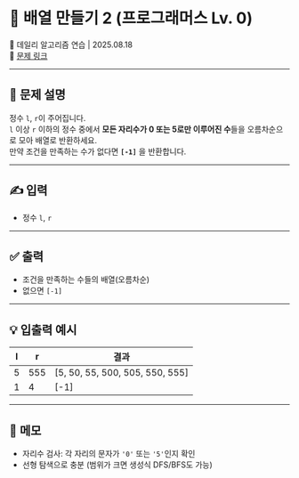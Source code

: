 # 📘 배열 만들기 2 (프로그래머스 Lv. 0)

📅 데일리 알고리즘 연습 | 2025.08.18  
🔗 [문제 링크](https://school.programmers.co.kr/learn/courses/30/lessons/181921)

---

## 📌 문제 설명

정수 `l`, `r`이 주어집니다.  
`l` 이상 `r` 이하의 정수 중에서 **모든 자리수가 0 또는 5로만 이루어진 수**들을 오름차순으로 모아 배열로 반환하세요.  
만약 조건을 만족하는 수가 없다면 **`[-1]`** 을 반환합니다.

---

## ✍️ 입력

- 정수 `l`, `r`

---

## ✅ 출력

- 조건을 만족하는 수들의 배열(오름차순)  
- 없으면 `[-1]`

---

## 💡 입출력 예시

| l  | r   | 결과                 |
|----|-----|----------------------|
| 5  | 555 | [5, 50, 55, 500, 505, 550, 555] |
| 1  | 4   | [-1]                 |

---

## 📝 메모

- 자리수 검사: 각 자리의 문자가 `'0'` 또는 `'5'`인지 확인  
- 선형 탐색으로 충분 (범위가 크면 생성식 DFS/BFS도 가능)